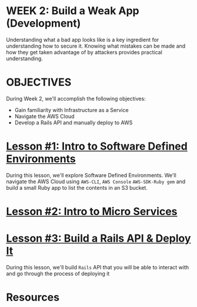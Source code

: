 # WEEK 2: Build a Weak App (Development)
Understanding what a bad app looks like is a key ingredient for understanding how to secure it.  Knowing what mistakes can be made and how they get taken advantage of by attackers provides practical understanding. 

# OBJECTIVES
During Week 2, we'll accomplish the following objectives:

- Gain familiarity with Infrastructure as a Service
- Navigate the AWS Cloud 
- Develop a Rails API and manually deploy to AWS
 
# [Lesson #1: Intro to Software Defined Environments](LESSON-1.md)

During this lesson, we'll explore Software Defined Environments.  We'll navigate the AWS Cloud using `AWS-CLI`, `AWS Console`
`AWS-SDK-Ruby gem` and build a small Ruby app to list the contents in an S3 bucket.

# [Lesson #2: Intro to Micro Services](LESSON-2.md)


# [Lesson #3: Build a Rails API & Deploy It](LESSON-3.md)
During this lesson, we'll build `Rails` API that you will be able to interact with and go through the process of deploying it

# Resources

